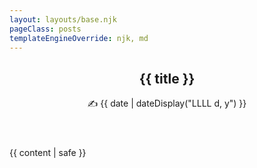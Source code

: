 ```yaml
---
layout: layouts/base.njk
pageClass: posts
templateEngineOverride: njk, md
---
```


<article class="post">
  <header class="header">
    <div class="skewed" aria-hidden="true"></div>
    <div class="header__content container">
      <h1>{{ title }}</h1>
      <p class="date">
        ✍️ <time datetime="{{ date }}">{{ date | dateDisplay("LLLL d, y") }}</time>
      </p>
    </div>
  </header>

  <div class="post__content">
    {{ content | safe }}
  </div>
</article>
